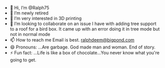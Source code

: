 - 👋 Hi, I’m @Ralph75
- 👀 I’m newly retired
- 🌱 I’m very interested in 3D printing
- 💞️ I’m looking to collaborate on an issue I have with adding tree support to a roof for a bird box. It came up with an error doing it in tree mode but not in normal mode
- 📫 How to reach me Email is best.  ralphdeem@bigpond.com
- 😄 Pronouns: ...Are garbage. God made man and woman. End of story.
- ⚡ Fun fact: ...Life is like a box of chocolate...You never know what you're going to get.

<!---
Ralph75/Ralph75 is a ✨ special ✨ repository because its `README.md` (this file) appears on your GitHub profile.
You can click the Preview link to take a look at your changes.
--->
